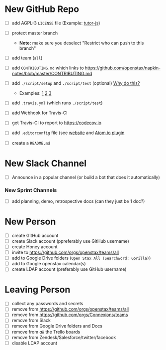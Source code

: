 # New GitHub Repo

- [ ] add AGPL-3 `LICENSE` file (Example: [tutor-js](https://github.com/openstax/tutor-js/pull/1653))
- [ ] protect master branch
  - **Note:** make sure you deselect "Restrict who can push to this branch"
- [ ] add team (`all`)
- [ ] add `CONTRIBUTING.md` which links to https://github.com/openstax/napkin-notes/blob/master/CONTRIBUTING.md
- [ ] add `./script/setup` and `./script/test` (optional) [Why do this?](https://githubengineering.com/scripts-to-rule-them-all/)
  - Examples: [1](https://github.com/Connexions/cnx-rulesets) [2](https://github.com/Connexions/cnx-easybake) [3](https://github.com/openstax/ostext-style-guide)
- [ ] add `.travis.yml` (which runs `./script/test`)
- [ ] add Webhook for Travis-CI
- [ ] get Travis-CI to report to https://codecov.io
- [ ] add `.editorconfig` file (see [website](http://editorconfig.org) and [Atom.io plugin](https://atom.io/packages/editorconfig)
- [ ] create a `README.md`


# New Slack Channel

- [ ] Announce in a popular channel (or build a bot that does it automatically)

### New Sprint Channels

- [ ] add planning, demo, retrospective docs (can they just be 1 doc?)


# New Person

- [ ] create GitHub account
- [ ] create Slack account (ppreferably use GitHub username)
- [ ] create Honey account
- [ ] invite to https://github.com/orgs/openstax/teams/all
- [ ] add to Google Drive folders (`Open Stax All (Searchword: Gorilla)`)
- [ ] add to Google openstax calendar(s)
- [ ] create LDAP account (preferably use GitHub username)

# Leaving Person

- [ ] collect any passwords and secrets
- [ ] remove from https://github.com/orgs/openstax/teams/all
- [ ] remove from https://github.com/orgs/Connexions/teams
- [ ] remove from Slack
- [ ] remove from Google Drive folders and Docs
- [ ] remove from _all_ the Trello boards
- [ ] remove from Zendesk/Salesforce/twitter/facebook
- [ ] disable LDAP account
